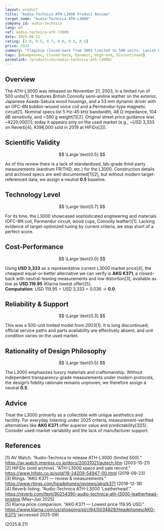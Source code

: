 ```yaml
---
layout: product
title: "Audio-Technica ATH-L3000 Product Review"
target_name: "Audio-Technica ATH-L3000"
company_id: audio-technica
lang: en
ref: audio-technica-ath-l3000
date: 2025-08-21
rating: [2.0, 0.5, 0.7, 0.0, 0.3, 0.5]
price: 3333
summary: "Flagship closed-back from 2003 limited to 500 units. Lavish build and materials, but scarce third-party measurements keep scientific validity neutral and cost-performance extremely poor."
tags: [Headphones, Closed-back, Dynamic, High-end, Discontinued]
permalink: /products/en/audio-technica-ath-l3000/
---
```


## Overview

The ATH-L3000 was released on November 21, 2003, in a limited run of 500 units[1]. It features British Connolly semi-aniline leather on the exterior, Japanese Asada-Sakura wood housings, and a 53 mm dynamic driver with an OFC-8N bobbin-wound voice coil and a Permendur-type magnetic circuit[1]. Nominal specs list 5 Hz–45 kHz bandwidth, 48 Ω impedance, 104 dB sensitivity, and ~380 g weight[1][2]. Original street price guidance was ~¥220,000[1]; today it appears only on the used market (e.g., ~USD 3,333 on Reverb[4], ¥398,000 sold in 2019 at HiFiDo[2]).

## Scientific Validity

$$ \Large \text{0.5} $$

As of this review there is a lack of standardized, lab-grade third-party measurements (eardrum FR/THD, etc.) for the L3000. Construction details and archived specs are well documented[1][2], but without modern target-referenced data, we assign a neutral **0.5** baseline.

## Technology Level

$$ \Large \text{0.7} $$

For its time, the L3000 showcased sophisticated engineering and materials (OFC-8N coil, Permendur circuit, wood cups, Connolly leather)[1]. Lacking evidence of target-optimized tuning by current criteria, we stop short of a perfect score.

## Cost-Performance

$$ \Large \text{0.0} $$

Using **USD 3,333** as a representative current L3000 market price[4], the cheapest equal-or-better alternative we can verify is **AKG K371**, a closed-back with neutral-leaning measurements and low distortion[3], available as low as **USD 119.95** (Klarna lowest offer)[5].  
**Computation:** USD 119.95 ÷ USD 3,333 = 0.036 → **0.0**.

## Reliability & Support

$$ \Large \text{0.3} $$

This was a 500-unit limited model from 2003[1]. It is long discontinued; official service paths and parts availability are effectively absent, and unit condition varies on the used market.

## Rationality of Design Philosophy

$$ \Large \text{0.5} $$

The L3000 emphasizes luxury materials and craftsmanship. Without independent transparency-grade measurements under modern protocols, the design’s fidelity rationale remains unproven; we therefore assign a neutral **0.5**.

## Advice

Treat the L3000 primarily as a collectible with unique aesthetics and tactility. For everyday listening under 2025 criteria, measurement-verified alternatives like **AKG K371** offer superior value and predictability[3][5]. Consider used-market variability and the lack of manufacturer support.

## References

[1] AV Watch. “Audio-Technica to release ATH-L3000 (limited 500).” https://av.watch.impress.co.jp/docs/20031021/autech.htm (2003-10-21)  
[2] HiFiDo (sold archive). “ATH-L3000 specs and sale record.” https://www.hifido.co.jp/sold/19-24209-54947-00.html (2019-09-23)  
[3] Rtings. “AKG K371 — review & measurements.” https://www.rtings.com/headphones/reviews/akg/k371 (2019-12-18)  
[4] Reverb listing. “Audio-Technica ATH-L3000 ‘Leatherhead’.” https://reverb.com/item/90254390-audio-technica-ath-l3000-leatherhead-pristine (May–Jun 2025)  
[5] Klarna price comparison. "AKG K371 — Lowest price 119.95 USD." https://www.klarna.com/us/shopping/pl/cl94/5034829/Headphones/AKG-K371/ (accessed 2025-08)

(2025.8.21)


